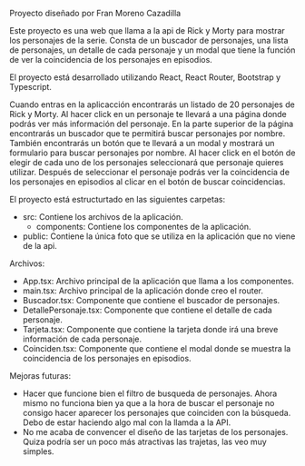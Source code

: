 Proyecto diseñado por Fran Moreno Cazadilla

Este proyecto es una web que llama a la api de Rick y Morty para mostrar los personajes de la serie. Consta de un buscador de personajes, una lista de personajes, un detalle de cada personaje y un modal que tiene la función de ver la coincidencia de los personajes en episodios. 

El proyecto está desarrollado utilizando React, React Router, Bootstrap y Typescript.

Cuando entras en la aplicacción encontrarás un listado de 20 personajes de Rick y Morty. Al hacer click en un personaje te llevará a una página donde podrás ver más información del personaje. En la parte superior de la página encontrarás un buscador que te permitirá buscar personajes por nombre. También encontrarás un botón que te llevará a un modal y mostrará un formulario para buscar personajes por nombre. Al hacer click en el botón de elegir de cada uno de los personajes seleccionará que personaje quieres utilizar. Después de seleccionar el personaje podrás ver la coincidencia de los personajes en episodios al clicar en el botón de buscar coincidencias.

El proyecto está estructurtado en las siguientes carpetas:
- src: Contiene los archivos de la aplicación.
  - components: Contiene los componentes de la aplicación.
- public: Contiene la única foto que se utiliza en la aplicación que no viene de la api.

Archivos:
- App.tsx: Archivo principal de la aplicación que llama a los componentes.
- main.tsx: Archivo principal de la aplicación donde creo el router.
- Buscador.tsx: Componente que contiene el buscador de personajes.
- DetallePersonaje.tsx: Componente que contiene el detalle de cada personaje.
- Tarjeta.tsx: Componente que contiene la tarjeta donde irá una breve información de cada personaje.
- Coinciden.tsx: Componente que contiene el modal donde se muestra la coincidencia de los personajes en episodios.


Mejoras futuras:
- Hacer que funcione bien el filtro de busqueda de personajes.
    Ahora mismo no funciona bien ya que a la hora de buscar el personaje no consigo hacer aparecer los personajes que coinciden con la búsqueda. Debo de estar haciendo algo mal con la llamda a la API.
- No me acaba de convencer el diseño de las tarjetas de los personajes.
    Quiza podría ser un poco más atractivas las trajetas, las veo muy simples.
